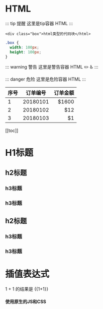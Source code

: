 # HTML

::: tip 提醒
这里是tip容器 HTML
:::
``` html{1}
<div class="box">html类型的代码块</html>
```
``` css {2}
.box {
  width: 100px;
  height: 100px;
}
``` 
::: warning 警告
这里是警告容器 HTML
:pencil2:
:wheelchair:
:::

::: danger 危险
这里是危险容器 HTML
:::

| 序号          | 订单编号      | 订单金额|
| -------------|:-------------:| ------:|
| 1             | 20180101     | $1600  |
| 2             | 20180102     |   $12  |
| 3             | 20180103     |    $1  |

[[toc]]
# H1标题

## h2标题
### h3标题
### h3标题

## h2标题
### h3标题
### h3标题
# 插值表达式
1 + 1 的结果是 {{1+1}}



#### 使用原生的JS和CSS
<style>
.box {
  width: 100%;
  height: 100px;
  line-height: 100px;
  text-align: center;
  color: #fff;
  background-color: #58a;
}
</style>
<div id="container"></div>

<script>
window.onload = function() {
  var dom = document.getElementById('container');
  dom.innerHTML = 'box content'
  dom.className = 'box'
}
</script>
